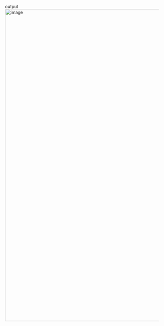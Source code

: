 output
<img width="1919" height="1023" alt="image" src="https://github.com/user-attachments/assets/2efc9b67-732c-4c2b-befb-eb5921655c18" />

